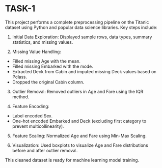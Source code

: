 # TASK-1

This project performs a complete preprocessing pipeline on the Titanic dataset using Python and popular data science libraries. Key steps include:

1. Initial Data Exploration: Displayed sample rows, data types, summary statistics, and missing values.

2. Missing Value Handling:

* Filled missing Age with the mean.
* Filled missing Embarked with the mode.
* Extracted Deck from Cabin and imputed missing Deck values based on Pclass.
* Dropped the original Cabin column.

3. Outlier Removal: Removed outliers in Age and Fare using the IQR method.

4. Feature Encoding:

* Label encoded Sex.
* One-hot encoded Embarked and Deck (excluding first category to prevent multicollinearity).

5. Feature Scaling: Normalized Age and Fare using Min-Max Scaling.

6. Visualization: Used boxplots to visualize Age and Fare distributions before and after outlier removal.

This cleaned dataset is ready for machine learning model training.
